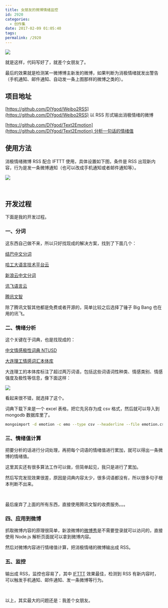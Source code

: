 ```yaml
---
title: 女朋友的微博情绪监控
id: 2920
categories:
  - 创作集
date: 2017-02-09 01:05:40
tags:
permalink: /2920
---
```


![](/images/weibo-negative.png)

就是这样，代码写好了，就差个女朋友了。

最后的效果就是检测某一微博博主新发的微博，如果判断为消极情绪就发出警告（手机通知、邮件通知、自动发一条上图那样的微博之类的）。

## 项目地址

[https://github.com/DIYgod/Weibo2RSS](https://github.com/DIYgod/Weibo2RSS) 以 RSS 形式输出消极情绪的微博

[https://github.com/DIYgod/Text2Emotion](https://github.com/DIYgod/Text2Emotion) 分析一句话的情绪值<!--more-->

## 使用方法

消极情绪微博 RSS 配合 IFTTT 使用，具体设置如下图，条件是 RSS 出现新内容，行为是发一条微博通知（也可以改成手机通知或者邮件通知等）。

![](/images/negtivewbifttt.png)

&nbsp;

## 开发过程

下面是我的开发过程。

### 一、分词

这东西自己做不来，所以只好找现成的解决方案，找到了下面几个：

[结巴中文分词](https://github.com/fxsjy/jieba)

[哈工大语言技术平台云](http://www.ltp-cloud.com/)

[新浪云中文分词](http://www.sinacloud.com/doc/sae/python/segment.html)

[讯飞语言云](https://www.xfyun.cn/services/ltp)

[腾讯文智](https://www.qcloud.com/document/product/271)

除了腾讯文智其他都是免费或者开源的，简单比较之后选择了锤子 Big Bang 也在用的讯飞。

### 二、情绪分析

这个关键在于词典，也是找现成的：

[中文情感极性词典 NTUSD](http://www.datatang.com/data/44317)

[大连理工情感词汇本体库](http://大连理工情感词汇本体库)

大连理工的本体库标注了超过两万词语，包括这些词语词性种类、情感类别、情感强度及极性等信息，像下面这样：

![](/images/dllgemotion.png)

看起来很不错，就选择了这个。

词典下载下来是一个 excel 表格，把它先另存为成 csv 格式，然后就可以导入到 mongodb 数据库里了。

```sh
mongoimport -d emotion -c emo --type csv --headerline --file emotion.csv
```

### 三、情绪值计算

把要分析的话进行分词处理，再把每个词语的情绪值进行累加，就可以得出一条微博的情绪值。

这里其实还有很多算法工作可以做，但简单起见，我只是进行了累加。

然后写完发现效果很差，原因是词典内容太少，很多词语都没有，所以很多句子根本判断不出来。

&nbsp;

最后废弃了上面的所有东西，直接使用腾讯文智的收费服务。。。

### 四、应用到微博

抓取微博内容的原理很简单，新浪微博的[微博秀](http://service.weibo.com/widget/widget_blog.php?uid=3306934123)是不需要登录就可以访问的，直接使用 Node.js 解析页面就可以拿到微博内容。

然后对微博内容进行情绪值计算，把消极情绪的微博输出成 RSS。

### 五、监控

输出成 RSS，监控也容易了，其中 [IFTTT](https://ifttt.com) 效果最佳，检测到 RSS 有新内容时，可以触发手机通知、邮件通知、发一条微博等行为。

&nbsp;

以上，其实最大的问题还是：我差个女朋友。